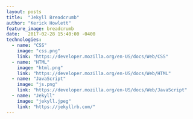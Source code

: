 ```yaml
---
layout: posts
title:  "Jekyll Breadcrumb"
author: "Kerick Howlett"
feature_image: breadcrumb
date:   2017-02-28 15:40:00 -0400
technologies:
  - name: "CSS"
    image: "css.png"
    link: "https://developer.mozilla.org/en-US/docs/Web/CSS"
  - name: "HTML"
    image: "html.png"
    link: "https://developer.mozilla.org/en-US/docs/Web/HTML"
  - name: "JavaScript"
    image: "js.png"
    link: "https://developer.mozilla.org/en-US/docs/Web/JavaScript"
  - name: "Jekyll"
    image: "jekyll.jpeg"
    link: "https://jekyllrb.com/"
---
```

